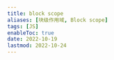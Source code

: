 ```yaml
---
title: block scope
aliases: [块级作用域, Block scope]
tags: [JS]
enableToc: true
date: 2022-10-19
lastmod: 2022-10-24
---
```

